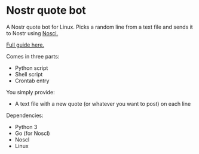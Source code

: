# Nostr quote bot

A Nostr quote bot for Linux. Picks a random line from a text file and sends it to Nostr using [Noscl.](https://github.com/fiatjaf/noscl)

[Full guide here.](https://habla.news/a/naddr1qqnkummnw3ez6ut4da6x2uedvfhhgtts096xsmmw94eksetvdskhvetj0ykk2ctn0yqjzamnwvaz7tmjv4kxz7fww35x2mmjv9hxwetsd9kxcctswqhxxmmd9uqs7amnwvaz7tmw9eux6u3wwdjj7qglwaehxw309ahx7um5wghxymr0vd4hqmmhv4ezucmpwp5hgctv9uq3jamnwvaz7tmjv4kxz7fwwdhx7un59eek7cmfv9kz7qgewaehxw309aex2mrp0yhxzatnw3exjcmg9ehx2ap0qgs0plu8uaukh2r0ep95spajtfw7ugrdwfxx7cd23pfewk3emmh07kqrqsqqqa286tzjfv)

Comes in three parts:

* Python script
* Shell script
* Crontab entry

You simply provide:

* A text file with a new quote (or whatever you want to post) on each line

Dependencies:

* Python 3
* Go (for Noscl)
* Noscl
* Linux
